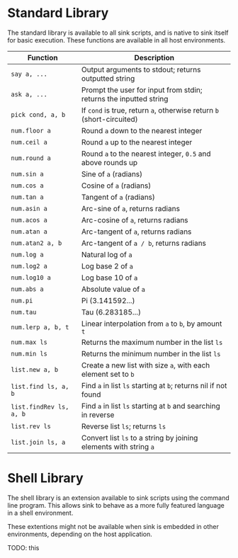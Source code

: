 
Standard Library
================

The standard library is available to all sink scripts, and is native to sink itself for basic
execution.  These functions are available in all host environments.

| Function                | Description                                                           |
|-------------------------|-----------------------------------------------------------------------|
| `say a, ...`            | Output arguments to stdout; returns outputted string                  |
| `ask a, ...`            | Prompt the user for input from stdin; returns the inputted string     |
| `pick cond, a, b`       | If `cond` is true, return `a`, otherwise return `b` (short-circuited) |
| `num.floor a`           | Round `a` down to the nearest integer                                 |
| `num.ceil a`            | Round `a` up to the nearest integer                                   |
| `num.round a`           | Round `a` to the nearest integer, `0.5` and above rounds up           |
| `num.sin a`             | Sine of `a` (radians)                                                 |
| `num.cos a`             | Cosine of `a` (radians)                                               |
| `num.tan a`             | Tangent of `a` (radians)                                              |
| `num.asin a`            | Arc-sine of `a`, returns radians                                      |
| `num.acos a`            | Arc-cosine of `a`, returns radians                                    |
| `num.atan a`            | Arc-tangent of `a`, returns radians                                   |
| `num.atan2 a, b`        | Arc-tangent of `a / b`, returns radians                               |
| `num.log a`             | Natural log of `a`                                                    |
| `num.log2 a`            | Log base 2 of `a`                                                     |
| `num.log10 a`           | Log base 10 of `a`                                                    |
| `num.abs a`             | Absolute value of `a`                                                 |
| `num.pi`                | Pi (3.141592...)                                                      |
| `num.tau`               | Tau (6.283185...)                                                     |
| `num.lerp a, b, t`      | Linear interpolation from `a` to `b`, by amount `t`                   |
| `num.max ls`            | Returns the maximum number in the list `ls`                           |
| `num.min ls`            | Returns the minimum number in the list `ls`                           |
| `list.new a, b`         | Create a new list with size `a`, with each element set to `b`         |
| `list.find ls, a, b`    | Find `a` in list `ls` starting at `b`; returns nil if not found       |
| `list.findRev ls, a, b` | Find `a` in list `ls` starting at `b` and searching in reverse        |
| `list.rev ls`           | Reverse list `ls`; returns `ls`                                       |
| `list.join ls, a`       | Convert list `ls` to a string by joining elements with string `a`     |

Shell Library
=============

The shell library is an extension available to sink scripts using the command line program.  This
allows sink to behave as a more fully featured language in a shell environment.

These extentions might not be available when sink is embedded in other environments, depending on
the host application.

TODO: this
